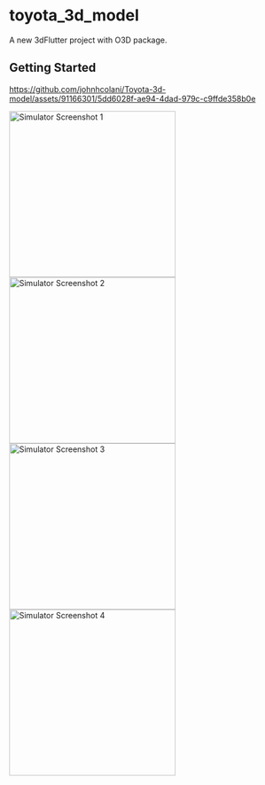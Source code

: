 # toyota_3d_model

A new 3dFlutter project with O3D package.

## Getting Started


https://github.com/johnhcolani/Toyota-3d-model/assets/91166301/5dd6028f-ae94-4dad-979c-c9ffde358b0e



<img src="https://github.com/johnhcolani/Toyota-3d-model/assets/91166301/35e7f000-293d-4b37-8065-72efc1885652" alt="Simulator Screenshot 1" width="300"/>
<img src="https://github.com/johnhcolani/Toyota-3d-model/assets/91166301/fc694f3a-ee9f-4582-9eb8-eadc7f3744cd" alt="Simulator Screenshot 2" width="300"/>
<img src="https://github.com/johnhcolani/Toyota-3d-model/assets/91166301/303adaa0-da9d-4fac-a6e3-11ed5ecc2db6" alt="Simulator Screenshot 3" width="300"/>
<img src="https://github.com/johnhcolani/Toyota-3d-model/assets/91166301/42f2e7f6-0f3a-4ead-bb15-e90acca5d9d9" alt="Simulator Screenshot 4" width="300"/>


